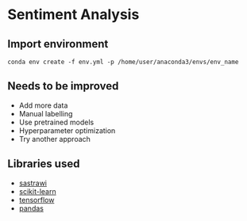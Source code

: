 # Sentiment Analysis

## Import environment
```
conda env create -f env.yml -p /home/user/anaconda3/envs/env_name
```

## Needs to be improved
- Add more data
- Manual labelling
- Use pretrained models
- Hyperparameter optimization
- Try another approach


## Libraries used
- [sastrawi](https://github.com/sastrawi/sastrawi)
- [scikit-learn](https://scikit-learn.org/stable/)
- [tensorflow](https://www.tensorflow.org/)
- [pandas](https://pandas.pydata.org/)